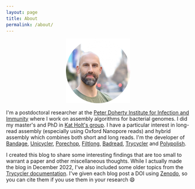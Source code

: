 ```yaml
---
layout: page
title: About
permalink: /about/
---
```


<p align="center"><img src="/assets/images/me.png" alt="Ryan Wick" width="35%"></p>

I'm a postdoctoral researcher at the [Peter Doherty Institute for Infection and Immunity](https://www.doherty.edu.au) where I work on assembly algorithms for bacterial genomes. I did my master's and PhD in [Kat Holt's group](https://holtlab.net). I have a particular interest in long-read assembly (especially using Oxford Nanopore reads) and hybrid assembly which combines both short and long reads. I'm the developer of [Bandage](https://github.com/rrwick/Bandage), [Unicycler](https://github.com/rrwick/Unicycler), [Porechop](https://github.com/rrwick/Porechop), [Filtlong](https://github.com/rrwick/Filtlong), [Badread](https://github.com/rrwick/Badread), [Trycycler](https://github.com/rrwick/Trycycler) and [Polypolish](https://github.com/rrwick/Polypolish).

I created this blog to share some interesting findings that are too small to warrant a paper and other miscellaneous thoughts. While I actually made the blog in December 2022, I've also included some older topics from the [Trycycler documentation](https://github.com/rrwick/Trycycler/wiki). I've given each blog post a DOI using [Zenodo](https://zenodo.org), so you can cite them if you use them in your research :smile:
